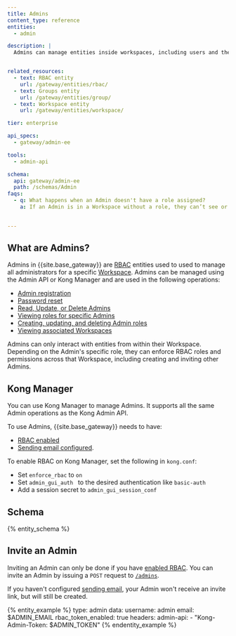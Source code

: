 ```yaml
---
title: Admins
content_type: reference
entities:
  - admin

description: |
  Admins can manage entities inside workspaces, including users and their roles.


related_resources:
  - text: RBAC entity
    url: /gateway/entities/rbac/
  - text: Groups entity
    url: /gateway/entities/group/
  - text: Workspace entity
    url: /gateway/entities/workspace/

tier: enterprise

api_specs:
  - gateway/admin-ee

tools:
  - admin-api

schema:
  api: gateway/admin-ee
  path: /schemas/Admin
faqs:
  - q: What happens when an Admin doesn't have a role assigned?
    a: If an Admin is in a Workspace without a role, they can’t see or interact with anything. Admins can manage entities inside Workspaces, including users and their roles.
    

---
```


## What are Admins?
Admins in {{site.base_gateway}} are [RBAC](/gateway/entities/rbac/) entities used to used to manage all administrators for a specific [Workspace](/gateway/entities/workspace/). 
Admins can be managed using the Admin API or Kong Manager and are used in the following operations:

* [Admin registration](/api/gateway/admin-ee/3.9/#/operations/post-admins-register)
* [Password reset](/api/gateway/admin-ee/3.9/#/operations/get-admins-password_resets)
* [Read, Update, or Delete Admins](/api/gateway/admin-ee/3.9/#/operations/patch-admins-name_or_id-generate_register_url)
* [Viewing roles for specific Admins](/api/gateway/admin-ee/3.9/#/operations/get-admins-name_or_id-roles)
* [Creating, updating, and deleting Admin roles](/api/gateway/admin-ee/3.9/#/operations/post-admins-name_or_id-roles)
* [Viewing associated Workspaces](/api/gateway/admin-ee/3.9/#/operations/get-admins-name_or_id-workspaces)


Admins can only interact with entities from within their Workspace. Depending on the Admin's specific role, they can enforce RBAC roles and permissions across that Workspace, including creating and inviting other Admins. 

## Kong Manager

You can use Kong Manager to manage Admins. It supports all the same Admin operations as the Kong Admin API.  

To use Admins, {{site.base_gateway}} needs to have:
* [RBAC enabled](/gateway/entities/rbac/#enable-rbac) 
* [Sending email configured](/how-to/configure-kong-manager-email). 

To enable RBAC on Kong Manager, set the following in `kong.conf`: 

* Set `enforce_rbac` to `on`
* Set `admin_gui_auth ` to the desired authentication like `basic-auth`
* Add a session secret to `admin_gui_session_conf`


## Schema

{% entity_schema %}

## Invite an Admin

Inviting an Admin can only be done if you have [enabled RBAC](/gateway/entities/rbac/#enable-rbac). You can invite an Admin by issuing a `POST` request to [`/admins`](/api/gateway/admin-ee/3.9/#/operations/post-admins). 

If you haven't configured [sending email](/how-to/configure-kong-manager-email), your Admin won't receive an invite link, but will still be created.

{% entity_example %}
type: admin
data:
  username: admin
  email: $ADMIN_EMAIL
  rbac_token_enabled: true
headers:
  admin-api:
    - "Kong-Admin-Token: $ADMIN_TOKEN"
{% endentity_example %}